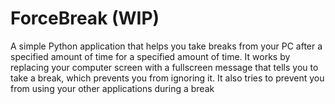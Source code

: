 # ForceBreak (WIP)
A simple Python application that helps you take breaks from your PC after a specified amount of time for a specified amount of time. It works by replacing your computer screen with a fullscreen message that tells you to take a break, which prevents you from ignoring it. It also tries to prevent you from using your other applications during a break
